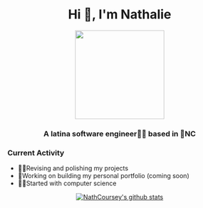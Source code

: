 <h1 align="center">Hi 👋, I'm Nathalie</h1>
<div id="header" align="center">
  <img src="https://media.giphy.com/media/L1R1tvI9svkIWwpVYr/giphy.gif" width="200"/>
</div>
<h3 align="center">A latina software engineer👩‍💻 based in 🍃NC</h3>

###    Current Activity
- 🧚‍♀️Revising and polishing my projects
- 🐉Working on building my personal portfolio (coming soon)
- 🧜‍♀️Started with computer science

<p align="center">
  <a href="https://github.com/NathCoursey"><img src="https://github-readme-stats.vercel.app/api?username=NathCoursey&hide_border=true&show_icons=true" alt="NathCoursey's github stats"></a>
</p>

